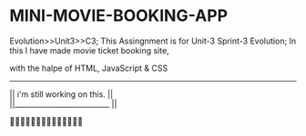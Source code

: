 # MINI-MOVIE-BOOKING-APP
Evolution>>Unit3>>C3;
This Assingnment is for Unit-3 Sprint-3 Evolution;
In this I have made movie ticket booking site,

with the halpe of HTML, JavaScript & CSS
______________________________
|| i'm still working on this. ||                                                     
||__________________________ ||                          

🔲🔲🔲🔲🔲🔲🔲🔲🔲🔲🔲🔲🔲🔲
